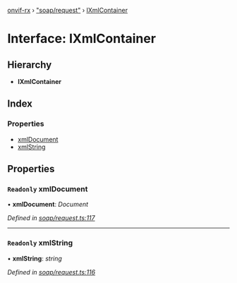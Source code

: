 [onvif-rx](../README.md) › ["soap/request"](../modules/_soap_request_.md) › [IXmlContainer](_soap_request_.ixmlcontainer.md)

# Interface: IXmlContainer

## Hierarchy

* **IXmlContainer**

## Index

### Properties

* [xmlDocument](_soap_request_.ixmlcontainer.md#readonly-xmldocument)
* [xmlString](_soap_request_.ixmlcontainer.md#readonly-xmlstring)

## Properties

### `Readonly` xmlDocument

• **xmlDocument**: *Document*

*Defined in [soap/request.ts:117](https://github.com/patrickmichalina/onvif-rx/blob/3e9b152/src/soap/request.ts#L117)*

___

### `Readonly` xmlString

• **xmlString**: *string*

*Defined in [soap/request.ts:116](https://github.com/patrickmichalina/onvif-rx/blob/3e9b152/src/soap/request.ts#L116)*
